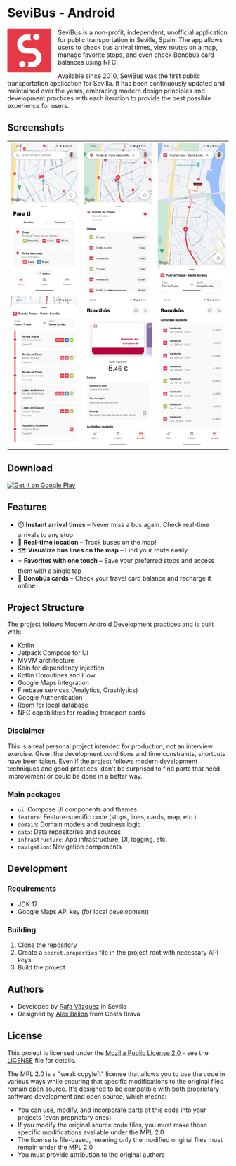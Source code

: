 # SeviBus - Android

<img src="app/src/main/ic_launcher-playstore.png" width="100" align="left" style="margin-right: 15px">

SeviBus is a non-profit, independent, unofficial application for public transportation in Seville, Spain. The app allows users to check bus arrival times, view routes on a map, manage favorite stops, and even check Bonobús card balances using NFC.

Available since 2010, SeviBus was the first public transportation application for Sevilla. It has been continuously updated and maintained over the years, embracing modern design principles and development practices with each iteration to provide the best possible experience for users.

## Screenshots

| | | |
|:---:|:---:|:---:|
| ![For You Screen](screenshots/originals/screenshot_foryou.png) | ![Stop Screen](screenshots/originals/screenshot_stop.jpeg) | ![Line Map](screenshots/originals/screenshot_line_map.jpeg) |
| ![Line Expanded](screenshots/originals/screenshot_line_expanded.png) | ![Bonobús Card 1](screenshots/originals/screenshot_bonobus_1.png) | ![Bonobús Card 2](screenshots/originals/screenshot_bonobus_2.png) |

## Download

<a href='https://play.google.com/store/apps/details?id=com.sloy.sevibus'><img alt='Get it on Google Play' src='https://play.google.com/intl/en_us/badges/static/images/badges/en_badge_web_generic.png' width="240"/></a>

## Features

- ⏱️ **Instant arrival times** – Never miss a bus again. Check real-time arrivals to any stop
- 🚌 **Real-time location** – Track buses on the map!
- 🗺️ **Visualize bus lines on the map** – Find your route easily
- ⭐ **Favorites with one touch** – Save your preferred stops and access them with a single tap
- 🪪 **Bonobús cards** – Check your travel card balance and recharge it online

## Project Structure

The project follows Modern Android Development practices and is built with:

- Kotlin
- Jetpack Compose for UI
- MVVM architecture
- Koin for dependency injection
- Kotlin Coroutines and Flow
- Google Maps integration
- Firebase services (Analytics, Crashlytics)
- Google Authentication
- Room for local database
- NFC capabilities for reading transport cards

### Disclaimer
This is a real personal project intended for production, not an interview exercise. Given the development conditions and time constraints, shortcuts have been taken. Even if the project follows modern development techniques and good practices, don't be surprised to find parts that need improvement or could be done in a better way.

### Main packages

- `ui`: Compose UI components and themes
- `feature`: Feature-specific code (stops, lines, cards, map, etc.)
- `domain`: Domain models and business logic
- `data`: Data repositories and sources
- `infrastructure`: App infrastructure, DI, logging, etc.
- `navigation`: Navigation components

## Development

### Requirements

- JDK 17
- Google Maps API key (for local development)

### Building

1. Clone the repository
2. Create a `secret.properties` file in the project root with necessary API keys
3. Build the project

## Authors

- Developed by [Rafa Vázquez](https://x.com/sloydev) in Sevilla
- Designed by [Alex Bailon](https://donbailon.com/2025) from Costa Brava

## License

This project is licensed under the [Mozilla Public License 2.0](LICENSE) - see the [LICENSE](LICENSE) file for details. 

The MPL 2.0 is a "weak copyleft" license that allows you to use the code in various ways while ensuring that specific modifications to the original files remain open source. It's designed to be compatible with both proprietary software development and open source, which means:

- You can use, modify, and incorporate parts of this code into your projects (even proprietary ones)
- If you modify the original source code files, you must make those specific modifications available under the MPL 2.0
- The license is file-based, meaning only the modified original files must remain under the MPL 2.0
- You must provide attribution to the original authors 